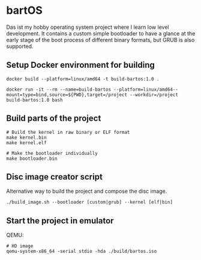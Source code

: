 # bartOS
Das ist my hobby operating system project where I learn low level development. It contains a custom simple bootloader to have a glance at the early stage of the boot process of different binary formats, but GRUB is also supported.

## Setup Docker environment for building
```
docker build --platform=linux/amd64 -t build-bartos:1.0 .

docker run -it --rm --name=build-bartos --platform=linux/amd64--mount=type=bind,source=${PWD},target=/project --workdir=/project build-bartos:1.0 bash
```

## Build parts of the project
```
# Build the kernel in raw binary or ELF format
make kernel.bin
make kernel.elf

# Make the bootloader individually
make bootloader.bin
```

## Disc image creator script
Alternative way to build the project and compose the disc image.
```
./build_image.sh --bootloader [custom|grub] --kernel [elf|bin]
```

## Start the project in emulator

QEMU:
```
# HD image
qemu-system-x86_64 -serial stdio -hda ./build/bartos.iso
```
